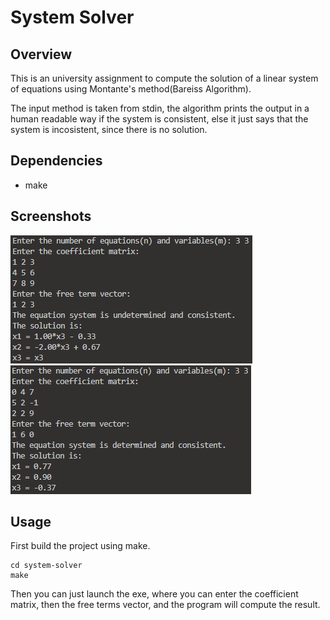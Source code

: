 # System Solver

## Overview

This is an university assignment to compute the solution of a linear
system of equations using Montante's method(Bareiss Algorithm).

The input method is taken from stdin, the algorithm prints 
the output in a human readable way if the system is consistent, else it just 
says that the system is incosistent, since there is no solution.

## Dependencies

- make

## Screenshots
![Input](./example1.png)
![Ouput](./example2.png)

## Usage

First build the project using make.

```
cd system-solver
make
```

Then you can just launch the exe, where you can enter the coefficient matrix,
then the free terms vector, and the program will compute the result.


